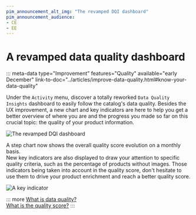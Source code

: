 ```yaml
---
pim_announcement_alt_img: "The revamped DQI dashboard"
pim_announcement_audience:
- CE
- EE
---
```


# A revamped data quality dashboard
::: meta-data type="Improvement" features="Quality" available="early December" link-to-doc="../articles/improve-data-quality.html#know-your-data-quality"

Under the `Activity` menu, discover a totally reworked `Data Quality Insights` dashboard to easily follow the catalog's data quality. Besides the UX improvement, a new chart and key indicators are here to help you get a better overview of where you are and the progress you made so far on this crucial topic: the quality of your product information. 

![The revamped DQI dashboard](../img/new-dqi-dashboard.png) 

A step chart now shows the overall quality score evolution on a monthly basis.  
New key indicators are also displayed to draw your attention to specific quality criteria, such as the percentage of products without images. Those indicators being taken into account in the quality score, don't hesitate to use them to drive your product enrichment and reach a better quality score.

![A key indicator](../img/the-missing-image-key-indicator.png)

::: more
[What is data quality?](../articles/understand-data-quality.html)  
[What is the quality score?](../articles/understand-data-quality.html#how-is-the-quality-score-calculated)
:::
